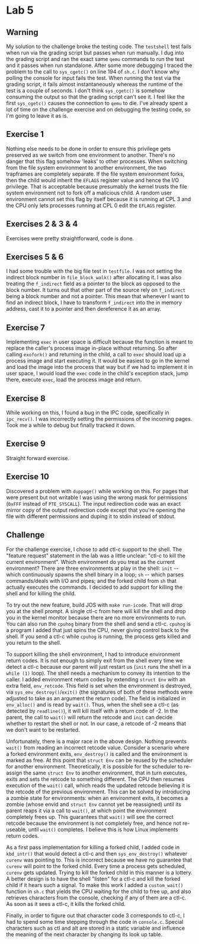 # Lab 5

## Warning

My solution to the challenge broke the testing code. The `testshell` test fails when run via the grading script but passes when run manually. I dug into the grading script and ran the exact same `qemu` commands to run the test and it passes when run standalone. After some more debugging I traced the problem to the call to `sys_cgetc()` on line 194 of `sh.c`. I don't know why polling the console for input fails the test. When running the test via the grading script, it fails almost instantaneously whereas the runtime of the test is a couple of seconds. I don't think `sys_cgetc()` is somehow consuming the output so that the grading script can't see it. I feel like the first `sys_cgetc()` causes the connection to `qemu` to die. I've already spent a lot of time on the challenge exercise and on debugging the testing code, so I'm going to leave it as is.

## Exercise 1

Nothing else needs to be done in order to ensure this privilege gets preserved as we switch from one environment to another. There's no danger that this flag somehow 'leaks' to other processes. When switching from the file system environment to another environment, the two trapframes are completely separate. If the file system environment forks, then the child would inherit the `EFLAGS` register value and hence the I/O privilege. That is acceptable because presumably the kernel trusts the file system environment not to fork off a malicious child. A random user environment cannot set this flag by itself because it is running at CPL 3 and the CPU only lets processes running at CPL 0 edit the `EFLAGS` register.

## Exercises 2 & 3 & 4

Exercises were pretty straightforward, code is done.

## Exercises 5 & 6

I had some trouble with the big file test in `testfile`. I was not setting the indirect block number in `file_block_walk()` after allocating it. I was also treating the `f_indirect` field as a pointer to the block as opposed to the block number. It turns out that other part of the source rely on `f_indirect` being a block number and not a pointer. This mean that whenever I want to find an indirect block, I have to transform `f_indirect` into the in memory address, cast it to a pointer and then dereference it as an array.

## Exercise 7

Implementing `exec` in user space is difficult because the function is meant to replace the caller's process image in-place without returning. So after calling `exofork()` and returning in the child, a call to `exec` should load up a process image and start executing it. It would be easiest to go in the kernel and load the image into the process that way but if we had to implement it in user space, I would load the `exec` code in the child's exception stack, jump there, execute `exec`, load the process image and return.

## Exercise 8

While working on this, I found a bug in the IPC code, specifically in `ipc_recv()`. I was incorrectly setting the permissions of the incoming pages. Took me a while to debug but finally tracked it down.

## Exercise 9

Straight forward exercise.

## Exercise 10

Discovered a problem with `duppage()` while working on this. For pages that were present but not writable I was using the wrong mask for permissions (`0xFFF` instead of `PTE_SYSCALL`). The input redirection code was an exact mirror copy of the output redirection code except that you're opening the file with different permissions and duping it to stdin instead of stdout.

## Challenge

For the challenge exercise, I chose to add ctl-c support to the shell. The "feature request" statement in the lab was a little unclear: "ctl-c to kill the current environment". Which environment do you treat as the current environment? There are three environments at play in the shell: `init` -- which continuously spawns the shell binary in a loop; `sh` -- which parses commands/deals with I/O and pipes; and the forked child from `sh` that actually executes the commands. I decided to add support for killing the shell and for killing the child.

To try out the new feature, build JOS with `make run-icode`. That will drop you at the shell prompt. A single ctl-c from here will kill the shell and drop you in the kernel monitor because there are no more environments to run. You can also run the `cpuhog` binary from the shell and send a ctl-c. `cpuhog` is a program I added that just spins the CPU, never giving control back to the shell. If you send a ctl-c while `cpuhog` is running, the process gets killed and you return to the shell.

To support killing the shell environment, I had to introduce environment return codes. It is not enough to simply exit from the shell every time we detect a ctl-c because our parent will just restart us (`init` runs the shell in a `while (1)` loop). The shell needs a mechanism to convey its intention to the caller. I added environment return codes by extending `struct Env` with an extra field, `env_retcode`. This field is set when the environment is destroyed, via `sys_env_destroy()`/`exit()` (the signatures of both of these methods were adjusted to take as an argument the return code). The field is initialized in `env_alloc()` and is read by `wait()`. Thus, when the shell see a ctl-c (as detected by `readline()`), it will kill itself with a return code of -2. In the parent, the call to `wait()` will return the retcode and `init` can decide whether to restart the shell or not. In our case, a retcode of -2 means that we don't want to be restarted.

Unfortunately, there is a major race in the above design. Nothing prevents `wait()` from reading an incorrect retcode value. Consider a scenario where a forked environment exits, `env_destroy()` is called and the environment is marked as free. At this point that `struct Env` can be reused by the scheduler for another environment. Theoretically, it is possible for the scheduler to re-assign the same `struct Env` to another environment, that in turn executes, exits and sets the retcode to something different. The CPU then resumes execution of the `wait()` call, which reads the updated retcode believing it is the retcode of the previous environment. This can be solved by introducing a zombie state for environments: when an environment exits, it becomes a zombie (whose envid and `struct Env` cannot yet be reassigned) until its parent reaps it via a call to `wait()`, at which point the environment completely frees up. This guarantees that `wait()` will see the correct retcode because the environment is not completely free, and hence not re-useable, until `wait()` completes. I believe this is how Linux implements return codes.

As a first pass implementation for killing a forked child, I added code in `kbd_intr()` that would detect a ctl-c and then `sys_env_destroy()` whatever `curenv` was pointing to. This is incorrect because we have no guarantee that `curenv` will point to the forked child. Every time a process gets scheduled, `curenv` gets updated. Trying to kill the forked child in this manner is a lottery. A better design is to have the shell "listen" for a ctl-c and kill the forked child if it hears such a signal. To make this work I added a `custom_wait()` function in `sh.c` that yields the CPU waiting for the child to free up, and also retrieves characters from the console, checking if any of them are a ctl-c. As soon as it sees a ctl-c, it kills the forked child.

Finally, in order to figure out that character code 3 corresponds to ctl-c, I had to spend some time stepping through the code in `console.c`. Special characters such as ctl and alt are stored in a static variable and influence the meaning of the next character by changing its look up table.
